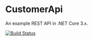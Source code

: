 # CustomerApi

An example REST API in .NET Core 3.x.

[![Build Status](https://dev.azure.com/damon0269/customer-api/_apis/build/status/damonallison.CustomerApi?branchName=master)](https://dev.azure.com/damon0269/customer-api/_build/latest?definitionId=1&branchName=master)

